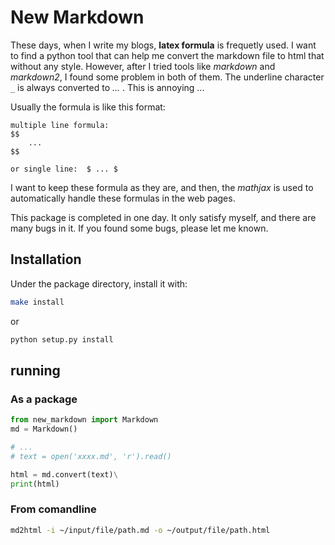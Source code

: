 # New Markdown

These days, when I write my blogs, **latex formula** is frequetly used. I want to find a python tool that can help me convert the markdown file to html that without any style.
However, after I tried tools like *markdown* and *markdown2*, I found some problem in both of them. The underline character `_` is always converted to *<em> ... </em>*. This is annoying ...

Usually the formula is like this format:
```plaintext
multiple line formula:
$$
    ...
$$

or single line:  $ ... $
```

I want to keep these formula as they are, and then, the *mathjax* is used to automatically handle these formulas in the web pages.

This package is completed in one day. It only satisfy myself, and there are many bugs in it. If you found some bugs, please let me known.

## Installation
Under the package directory, install it with:
```bash
make install
```

or 

```bash
python setup.py install
```

## running

### As a package

```python
from new_markdown import Markdown
md = Markdown()

# ...
# text = open('xxxx.md', 'r').read()

html = md.convert(text)\
print(html)
```

### From comandline

```bash
md2html -i ~/input/file/path.md -o ~/output/file/path.html
```

